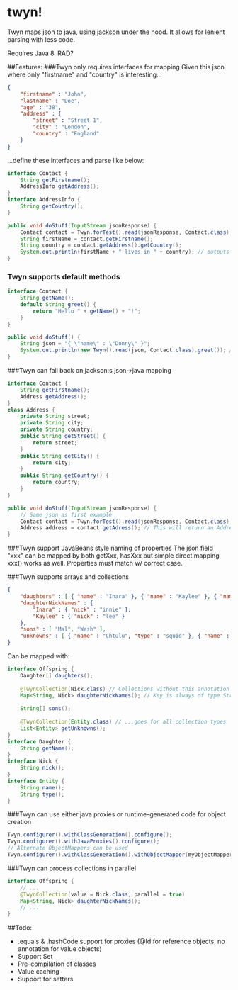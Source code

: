 # twyn!
Twyn maps json to java, using jackson under the hood. It allows for lenient parsing with less code.

Requires Java 8. RAD?

##Features:
###Twyn only requires interfaces for mapping
Given this json where only "firstname" and "country" is interesting...
```json
{
	"firstname" : "John",
	"lastname" : "Doe",
	"age" : "38",
	"address" : {
		"street" : "Street 1",
		"city" : "London",
		"country" : "England"
	}
}
```
...define these interfaces and parse like below:
```java
interface Contact {
	String getFirstname();
	AddressInfo getAddress();
}
interface AddressInfo {
	String getCountry();
}

public void doStuff(InputStream jsonResponse) {
	Contact contact = Twyn.forTest().read(jsonResponse, Contact.class);
	String firstName = contact.getFirstname();
	String country = contact.getAddress().getCountry();
	System.out.println(firstName + " lives in " + country); // outputs "John lives in England"
}
```

### Twyn supports default methods
```java
interface Contact {
	String getName();
	default String greet() {
		return "Hello " + getName() + "!"; 
	}
}

public void doStuff() {
	String json = "{ \"name\" : \"Donny\" }";
	System.out.println(new Twyn().read(json, Contact.class).greet()); // outputs "Hello Donny!" 
}
```

###Twyn can fall back on jackson:s json->java mapping
```java
interface Contact {
	String getFirstname();
	Address getAddress();
}
class Address {
	private String street;
	private String city;
	private String country;
	public String getStreet() {
		return street;
	}
	public String getCity() {
		return city;
	}
	public String getCountry() {
		return country;
	}
}

public void doStuff(InputStream jsonResponse) {
	// Same json as first example
	Contact contact = Twyn.forTest().read(jsonResponse, Contact.class);
	Address address = contact.getAdress(); // This will return an Address instance by using the jackson java object mapper
}
```

###Twyn support JavaBeans style naming of properties
The json field "xxx" can be mapped by both getXxx, hasXxx but simple direct mapping xxx() works as well. Properties must match w/ correct case. 

###Twyn supports arrays and collections
```json
{
	"daughters" : [ { "name" : "Inara" }, { "name" : "Kaylee" }, { "name" : "River" } ],
	"daughterNickNames" : {
		"Inara" : { "nick" : "innie" },
		"Kaylee" : { "nick" : "lee" }
	},
	"sons" : [ "Mal", "Wash" ],
	"unknowns" : [ { "name" : "Chtulu", "type" : "squid" }, { "name" : "Donald", "type" : "duck" } ]
}
```
Can be mapped with:
```java
interface Offspring {
	Daughter[] daughters();
	
	@TwynCollection(Nick.class) // Collections without this annotation are ignored
	Map<String, Nick> daughterNickNames(); // Key is always of type String
	
	String[] sons();
	
	@TwynCollection(Entity.class) // ...goes for all collection types
	List<Entity> getUnknowns();
}
interface Daughter {
	String getName();
}
interface Nick {
	String nick();
}
interface Entity {
	String name();
	String type();
}
```

###Twyn can use either java proxies or runtime-generated code for object creation
```java
Twyn.configurer().withClassGeneration().configure();
Twyn.configurer().withJavaProxies().configure();
// Alternate ObjectMappers can be used
Twyn.configurer().withClassGeneration().withObjectMapper(myObjectMapper).configure();
```

###Twyn can process collections in parallel
```java
interface Offspring {
	// ...
	@TwynCollection(value = Nick.class, parallel = true)
	Map<String, Nick> daughterNickNames();
	// ...
}
```

##Todo:
* .equals & .hashCode support for proxies (@Id for reference objects, no annotation for value objects)
* Support Set
* Pre-compilation of classes
* Value caching
* Support for setters